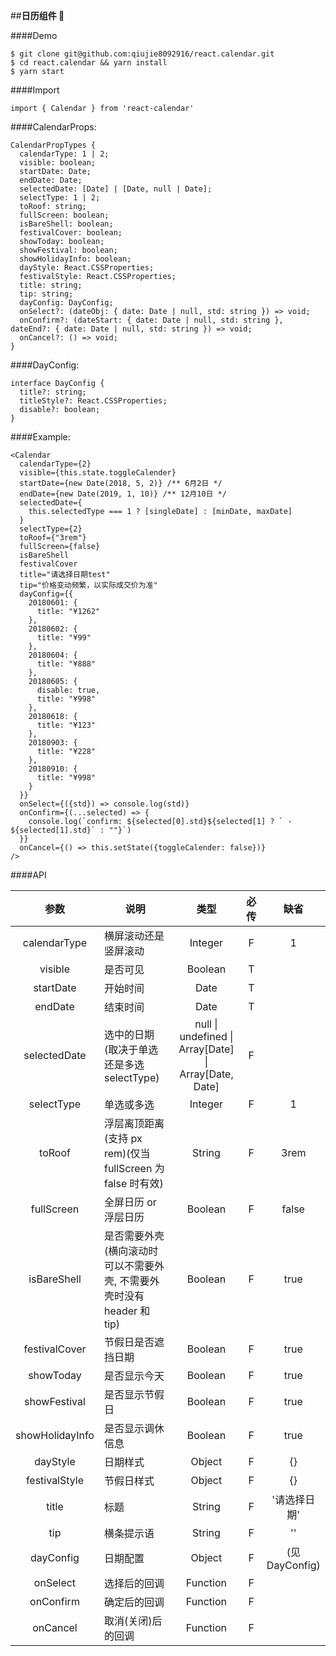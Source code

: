 ##**日历组件 📅**

####Demo

```
$ git clone git@github.com:qiujie8092916/react.calendar.git
$ cd react.calendar && yarn install
$ yarn start
```


####Import

```
import { Calendar } from 'react-calendar'
```


####CalendarProps:

```
CalendarPropTypes {
  calendarType: 1 | 2;
  visible: boolean;
  startDate: Date;
  endDate: Date;
  selectedDate: [Date] | [Date, null | Date];
  selectType: 1 | 2;
  toRoof: string;
  fullScreen: boolean;
  isBareShell: boolean;
  festivalCover: boolean;
  showToday: boolean;
  showFestival: boolean;
  showHolidayInfo: boolean;
  dayStyle: React.CSSProperties;
  festivalStyle: React.CSSProperties;
  title: string;
  tip: string;
  dayConfig: DayConfig;
  onSelect?: (dateObj: { date: Date | null, std: string }) => void;
  onConfirm?: (dateStart: { date: Date | null, std: string }, dateEnd?: { date: Date | null, std: string }) => void;
  onCancel?: () => void;
}
```


####DayConfig:

```
interface DayConfig {
  title?: string;
  titleStyle?: React.CSSProperties;
  disable?: boolean;
}
```


####Example:

```
<Calendar
  calendarType={2}
  visible={this.state.toggleCalender}
  startDate={new Date(2018, 5, 2)} /** 6月2日 */
  endDate={new Date(2019, 1, 10)} /** 12月10日 */
  selectedDate={
    this.selectedType === 1 ? [singleDate] : [minDate, maxDate]
  }
  selectType={2}
  toRoof={"3rem"}
  fullScreen={false}
  isBareShell
  festivalCover
  title="请选择日期test"
  tip="价格变动频繁，以实际成交价为准"
  dayConfig={{
    20180601: {
      title: "¥1262"
    },
    20180602: {
      title: "¥99"
    },
    20180604: {
      title: "¥888"
    },
    20180605: {
      disable: true,
      title: "¥998"
    },
    20180618: {
      title: "¥123"
    },
    20180903: {
      title: "¥228"
    },
    20180910: {
      title: "¥998"
    }
  }}
  onSelect={({std}) => console.log(std)}
  onConfirm={(...selected) => {
    console.log(`confirm: ${selected[0].std}${selected[1] ? ` - ${selected[1].std}` : ""}`)
  }}
  onCancel={() => this.setState({toggleCalender: false})}
/>
```


####API

<table>
  <thead>
    <tr>
      <th>参数</th>
      <th>说明</th>
      <th>类型</th>
      <th>必传</th>
      <th>缺省</th>
    </tr>
  </thead>
  <tbody>
    <tr>
      <td align="center">calendarType</td>
      <td>横屏滚动还是竖屏滚动</td>
      <td align="center">Integer</td>
      <td align="center">F</td>
      <td align="center">1</td>
    </tr>
    <tr>
      <td align="center">visible</td>
      <td>是否可见</td>
      <td align="center">Boolean</td>
      <td align="center">T</td>
      <td align="center"></td>
    </tr>
    <tr>
      <td align="center">startDate</td>
      <td>开始时间</td>
      <td align="center">Date</td>
      <td align="center">T</td>
      <td align="center"></td>
    </tr>
    <tr>
      <td align="center">endDate</td>
      <td>结束时间</td>
      <td align="center">Date</td>
      <td align="center">T</td>
      <td align="center"></td>
    </tr>
    <tr>
      <td align="center">selectedDate</td>
      <td>选中的日期(取决于单选还是多选 selectType)</td>
      <td align="center">null | undefined | Array[Date] | Array[Date, Date]</td>
      <td align="center">F</td>
      <td align="center"></td>
    </tr>
    <tr>
      <td align="center">selectType</td>
      <td>单选或多选</td>
      <td align="center">Integer</td>
      <td align="center">F</td>
      <td align="center">1</td>
    </tr>
    <tr>
      <td align="center">toRoof</td>
      <td>浮层离顶距离(支持 px rem)(仅当 fullScreen 为 false 时有效)</td>
      <td align="center">String</td>
      <td align="center">F</td>
      <td align="center">3rem</td>
    </tr>
    <tr>
      <td align="center">fullScreen</td>
      <td>全屏日历 or 浮层日历</td>
      <td align="center">Boolean</td>
      <td align="center">F</td>
      <td align="center">false</td>
    </tr>
    <tr>
      <td align="center">isBareShell</td>
      <td>是否需要外壳(横向滚动时可以不需要外壳, 不需要外壳时没有 header 和 tip)</td>
      <td align="center">Boolean</td>
      <td align="center">F</td>
      <td align="center">true</td>
    </tr>
    <tr>
      <td align="center">festivalCover</td>
      <td>节假日是否遮挡日期</td>
      <td align="center">Boolean</td>
      <td align="center">F</td>
      <td align="center">true</td>
    </tr>
    <tr>
      <td align="center">showToday</td>
      <td>是否显示今天</td>
      <td align="center">Boolean</td>
      <td align="center">F</td>
      <td align="center">true</td>
    </tr>
    <tr>
      <td align="center">showFestival</td>
      <td>是否显示节假日</td>
      <td align="center">Boolean</td>
      <td align="center">F</td>
      <td align="center">true</td>
    </tr>
    <tr>
      <td align="center">showHolidayInfo</td>
      <td>是否显示调休信息</td>
      <td align="center">Boolean</td>
      <td align="center">F</td>
      <td align="center">true</td>
    </tr>
    <tr>
      <td align="center">dayStyle</td>
      <td>日期样式</td>
      <td align="center">Object</td>
      <td align="center">F</td>
      <td align="center">{}</td>
    </tr>
    <tr>
      <td align="center">festivalStyle</td>
      <td>节假日样式</td>
      <td align="center">Object</td>
      <td align="center">F</td>
      <td align="center">{}</td>
    </tr>
    <tr>
      <td align="center">title</td>
      <td>标题</td>
      <td align="center">String</td>
      <td align="center">F</td>
      <td align="center">'请选择日期'</td>
    </tr>
    <tr>
      <td align="center">tip</td>
      <td>横条提示语</td>
      <td align="center">String</td>
      <td align="center">F</td>
      <td align="center">''</td>
    </tr>
    <tr>
      <td align="center">dayConfig</td>
      <td>日期配置</td>
      <td align="center">Object</td>
      <td align="center">F</td>
      <td align="center">(见DayConfig)</td>
    </tr>
    <tr>
      <td align="center">onSelect</td>
      <td>选择后的回调</td>
      <td align="center">Function</td>
      <td align="center">F</td>
      <td align="center"></td>
    </tr>
    <tr>
      <td align="center">onConfirm</td>
      <td>确定后的回调</td>
      <td align="center">Function</td>
      <td align="center">F</td>
      <td align="center"></td>
    </tr>
    <tr>
      <td align="center">onCancel</td>
      <td>取消(关闭)后的回调</td>
      <td align="center">Function</td>
      <td align="center">F</td>
      <td align="center"></td>
    </tr>
  </tbody>
</table>
